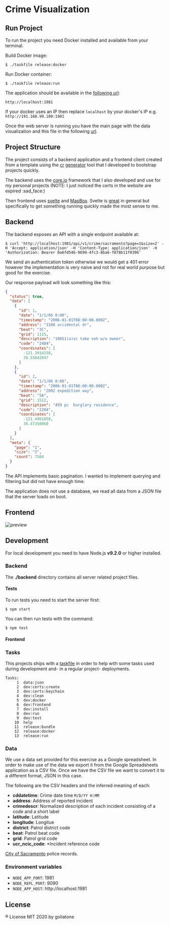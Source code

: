 # Crime Visualization

## Run Project

To run the project you need Docker installed and available from your terminal.

Build Docker image:

```
$ ./taskfile release:docker
```

Run Docker container:

```
$ ./taskfile release:run
```

The application should be available in the [following url](http://localhost:1981):

```
http://localhost:1981
```

If your docker uses an IP then replace `localhost` by your docker's IP e.g. `http://191.168.99.100:1981`

Once the web server is running you have the main page with the data visualization and this file in the following [url](http://localhost:1981/about).

## Project Structure

The project consists of a backend application and a frontend client created from a template using the [cr](https://github.com/goliatone/core.io-cli) [generator](https://github.com/goliatone/core.io-cli-view-generator) tool that I developed to bootstrap projects quickly.

The backend uses the [core.io](https://coreio.tech/) framework that I also developed and use for my personal projects (NOTE: I just noticed the certs in the website are expired :sad_face:)

Then frontend uses [svelte](https://svelte.dev) and [MapBox](https://www.mapbox.com/). Svelte is [great](https://github.com/feltcoop/why-svelte) in general but specifically to get something running quickly made the most sense to me.


## Backend

The backend exposes an API with a single endpoint available at:

```
$ curl 'http://localhost:1981/api/v1/crime/sacramento?page=1&size=2' -H 'Accept: application/json' -H 'Content-Type: application/json' -H 'Authorization: Bearer 0a6fd546-9699-4fc3-8ba6-f878b11f0396'
```
We send an authentication token otherwise we would get a 401 error however the implementation is very naive and not for real world purpose but good for the exercise. 

Our response payload will look something like this:

```json 
{
  "status": true,
  "data": [
    {
      "id": 1,
      "date": "1/1/06 0:00",
      "timestamp": "2006-01-01T08:00:00.000Z",
      "address": "3108 occidental dr",
      "beat": "3C",
      "grid": 1115,
      "description": "10851(a)vc take veh w/o owner",
      "code": "2404",
      "coordinates": [
        -121.3914158,
        38.55042047
      ]
    },
    {
      "id": 2,
      "date": "1/1/06 0:00",
      "timestamp": "2006-01-01T08:00:00.000Z",
      "address": "2082 expedition way",
      "beat": "5A",
      "grid": 1512,
      "description": "459 pc  burglary residence",
      "code": "2204",
      "coordinates": [
        -121.4901858,
        38.47350069
      ]
    }
  ],
  "meta": {
    "page": "1",
    "size": "2",
    "count": 7584
  }
}
```

The API implements basic pagination. I wanted to implement querying and filtering but did not have enough time.

The application does not use a database, we read all data from a JSON file that the server loads on boot.

## Frontend

![preview](/assets/frontend-preview.png)

## Development 

For local development you need to have Node.js **v9.2.0** or higher installed.

### Backend

The **./backend** directory contains all server related project files.

#### Tests

To run tests you need to start the server first:

```
$ npm start
```

You can then run tests with the command:

```
$ npm test 
```

#### Frontend


### Tasks

This projects ships with a [taskfile](https://medium.com/@adrian_cooney/introducing-the-taskfile-5ddfe7ed83bd) in order to help with some tasks used during development and- in a regular project- deployments. 

```
Tasks:
     1  data:json
     2  dev:certs:create
     3  dev:certs:keychain
     4  dev:clean
     5  dev:docker
     6  dev:frontend
     7  dev:install
     8  dev:run
     9  dev:test
    10  help
    11  release:bundle
    12  release:docker
    13  release:run
```    


### Data

We use a data set provided for this exercise as a Google spreadsheet. In order to make use of the data we export it from the Google Spreadsheets application as a CSV file. 
Once we have the CSV file we want to convert it to a different format, JSON in this case.

<!-- We need to further process our JSON data for our needs  -->

The following are the CSV headers and the inferred meaning of each:

* **cddatetime**: Crime date time `M/D/YY H:MM`
* **address**: Address of reported incident
* **crimedescr**: Normalized description of each incident consisting of a code and a short label
* **latitude**: Latitude
* **longitude**: Longitue
* **district**: Patrol district code
* **beat**: Patrol beat code
* **grid**: Patrol grid code
* **ucr_ncic_code**: *Incident reference code

[City of Sacramento](https://www.cityofsacramento.org/Police/Crime/Data-Extracts/Public-Record-Data-Extracts) police records.

<!-- 
NOTE: data format wrong, downloaded from here
https://support.spatialkey.com/spatialkey-sample-csv-data/
-->

### Environment variables

* `NODE_APP_PORT`: 1981
* `NODE_REPL_PORT`: 9090
* `NODE_APP_HOST`: http://localhost:1981



## License

® License MIT 2020 by goliatone
